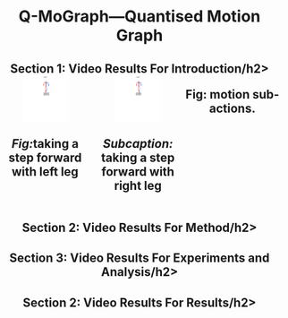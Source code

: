 <h1 align="center">Q-MoGraph—Quantised Motion Graph</h1>


<h2 align="center">Section 1: Video Results For Introduction/h2>

<div style="display: flex; justify-content: space-between;">
  <div style="flex-basis: 48%;">
    <img src="results/sub-motion_2.gif" alt="First GIF" width="50%">
    <p align="center"><em>Fig:</em>taking a step forward with left leg </p>
  </div>
  
  <div style="flex-basis: 48%;">
    <img src="results/sub-motion_1.gif" alt="Second GIF" width="50%">
    <p align="center"><em>Subcaption:</em> taking a step forward with right leg</p>
  </div>
  <p align="center"><strong>Fig:</strong> motion sub-actions.</p>
</div>

<h2 align="center">Section 2: Video Results For Method/h2>

<h2 align="center">Section 3: Video Results For Experiments and Analysis/h2>

<h2 align="center">Section 2: Video Results For Results/h2>
